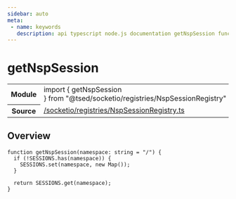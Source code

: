 ```yaml
---
sidebar: auto
meta:
 - name: keywords
   description: api typescript node.js documentation getNspSession function
---
```

# getNspSession <Badge text="Function" type="function"/>
<!-- Summary -->
<section class="symbol-info"><table class="is-full-width"><tbody><tr><th>Module</th><td><div class="lang-typescript"><span class="token keyword">import</span> { getNspSession }&nbsp;<span class="token keyword">from</span>&nbsp;<span class="token string">"@tsed/socketio/registries/NspSessionRegistry"</span></div></td></tr><tr><th>Source</th><td><a href="https://github.com/Romakita/ts-express-decorators/blob/v4.30.1/src//socketio/registries/NspSessionRegistry.ts#L0-L0">/socketio/registries/NspSessionRegistry.ts</a></td></tr></tbody></table></section>

<!-- Overview -->
## Overview


<pre><code class="typescript-lang ">function <span class="token function">getNspSession</span><span class="token punctuation">(</span>namespace<span class="token punctuation">:</span> <span class="token keyword">string</span><span class="token punctuation"> = </span>"/"<span class="token punctuation">)</span> <span class="token punctuation">{</span>
  if <span class="token punctuation">(</span>!SESSIONS.<span class="token function">has</span><span class="token punctuation">(</span>namespace<span class="token punctuation">)</span><span class="token punctuation">)</span> <span class="token punctuation">{</span>
    SESSIONS.<span class="token function">set</span><span class="token punctuation">(</span>namespace<span class="token punctuation">,</span> new <span class="token function">Map</span><span class="token punctuation">(</span><span class="token punctuation">)</span><span class="token punctuation">)</span><span class="token punctuation">;</span>
  <span class="token punctuation">}</span>

  return SESSIONS.<span class="token function">get</span><span class="token punctuation">(</span>namespace<span class="token punctuation">)</span><span class="token punctuation">;</span>
<span class="token punctuation">}</span>
</code></pre>